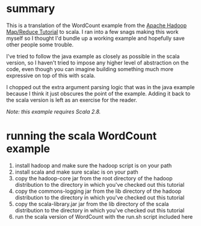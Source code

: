 # summary 
This is a translation of the WordCount example from the 
[Apache Hadoop Map/Reduce Tutorial](http://hadoop.apache.org/common/docs/r0.20.1/mapred_tutorial.html)
to scala. I ran into a few snags making this work myself so I thought I'd bundle
up a working example and hopefully save other people some trouble.

I've tried to follow the java example as closely as possible
in the scala version, so I haven't tried to impose any higher level of
abstraction on the code, even though you can imagine building something
much more expressive on top of this with scala.

I chopped out the extra argument parsing logic that was in the java
example because I think it just obscures the point of the example. Adding
it back to the scala version is left as an exercise for the reader.

*Note: this example requires Scala 2.8.*

# running the scala WordCount example
1. install hadoop and make sure the hadoop script is on your path
2. install scala and make sure scalac is on your path
3. copy the hadoop-core jar from the root directory of the hadoop distribution to
   the directory in which you've checked out this tutorial
4. copy the commons-logging jar from the lib directory of the hadoop distribution to
   the directory in which you've checked out this tutorial
4. copy the scala-library.jar jar from the lib directory of the scala distribution to
   the directory in which you've checked out this tutorial
5. run the scala version of WordCount with the run.sh script included here


